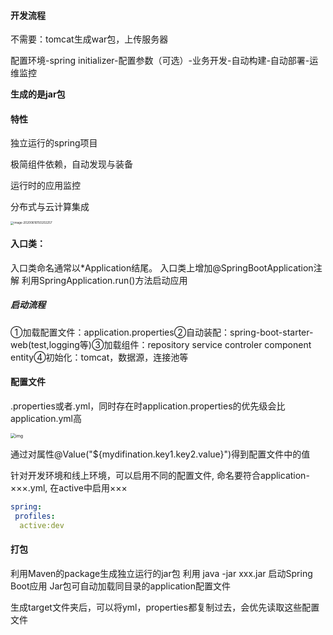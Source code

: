 #### 开发流程

不需要：tomcat生成war包，上传服务器

配置环境-spring initializer-配置参数（可选）-业务开发-自动构建-自动部署-运维监控

**生成的是jar包**

#### 特性

独立运行的spring项目

极简组件依赖，自动发现与装备

运行时的应用监控

分布式与云计算集成

<img src="https://tva1.sinaimg.cn/large/007S8ZIlgy1ghnapy97jmj30xo0im7fe.jpg" alt="image-20200616150202257" style="zoom: 33%;" />

#### 入口类：

入口类命名通常以*Application结尾。
入口类上增加@SpringBootApplication注解
利用SpringApplication.run()方法启动应用

##### 启动流程

①加载配置文件：application.properties②自动装配：spring-boot-starter-web(test,logging等)③加载组件：repository service controler component entity④初始化：tomcat，数据源，连接池等

#### 配置文件

.properties或者.yml，同时存在时application.properties的优先级会比application.yml高

<img src="https://tva1.sinaimg.cn/large/007S8ZIlgy1ghnaqe7fkfj30c80ghjs0.jpg" alt="img" style="zoom: 50%;" />

通过对属性@Value("${mydifination.key1.key2.value}")得到配置文件中的值

针对开发环境和线上环境，可以启用不同的配置文件, 命名要符合application-×××.yml, 在active中启用×××

```yml
spring:
 profiles:
  active:dev
```

#### 打包

利用Maven的package生成独立运行的jar包
利用 java -jar xxx.jar 启动Spring Boot应用
Jar包可自动加载同目录的application配置文件 

生成target文件夹后，可以将yml，properties都复制过去，会优先读取这些配置文件